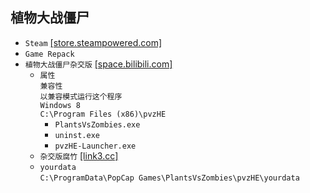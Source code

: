 ## 植物大战僵尸
* `Steam` [[store.steampowered.com]](https://store.steampowered.com/app/3590/Plants_vs_Zombies_GOTY_Edition/)
* `Game Repack` 
* `植物大战僵尸杂交版` [[space.bilibili.com]](https://space.bilibili.com/97213827/dynamic)
  * `属性`  
`兼容性`  
`以兼容模式运行这个程序`  
`Windows 8`  
`C:\Program Files (x86)\pvzHE`
    * `PlantsVsZombies.exe`
    * `uninst.exe`
    * `pvzHE-Launcher.exe`
  * `杂交版腐竹` [[link3.cc]](https://link3.cc/bilibilihanhanwenhao)
  * `yourdata`  
`C:\ProgramData\PopCap Games\PlantsVsZombies\pvzHE\yourdata`